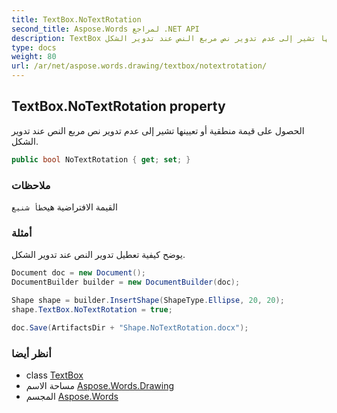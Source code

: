 ```yaml
---
title: TextBox.NoTextRotation
second_title: Aspose.Words لمراجع .NET API
description: TextBox ملكية. الحصول على قيمة منطقية أو تعيينها تشير إلى عدم تدوير نص مربع النص عند تدوير الشكل.
type: docs
weight: 80
url: /ar/net/aspose.words.drawing/textbox/notextrotation/
---
```

## TextBox.NoTextRotation property

الحصول على قيمة منطقية أو تعيينها تشير إلى عدم تدوير نص مربع النص عند تدوير الشكل.

```csharp
public bool NoTextRotation { get; set; }
```

### ملاحظات

القيمة الافتراضية هي`خطأ شنيع`

### أمثلة

يوضح كيفية تعطيل تدوير النص عند تدوير الشكل.

```csharp
Document doc = new Document();
DocumentBuilder builder = new DocumentBuilder(doc);

Shape shape = builder.InsertShape(ShapeType.Ellipse, 20, 20);
shape.TextBox.NoTextRotation = true;

doc.Save(ArtifactsDir + "Shape.NoTextRotation.docx");
```

### أنظر أيضا

* class [TextBox](../)
* مساحة الاسم [Aspose.Words.Drawing](../../textbox/)
* المجسم [Aspose.Words](../../../)


